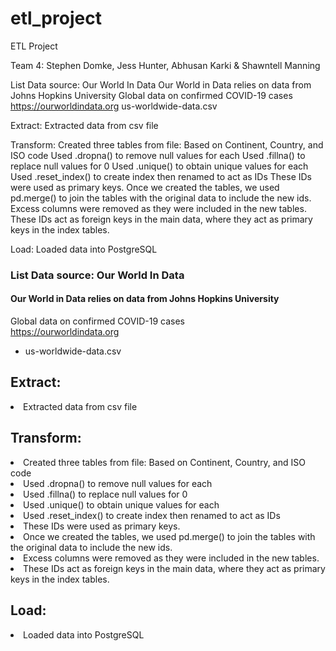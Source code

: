 # etl_project
ETL Project

Team 4: Stephen Domke, Jess Hunter, Abhusan Karki & Shawntell Manning

List Data source: Our World In Data
Our World in Data relies on data from Johns Hopkins University
Global data on confirmed COVID-19 cases
https://ourworldindata.org
us-worldwide-data.csv



Extract:
Extracted data from csv file



Transform:
Created three tables from file: Based on Continent, Country, and ISO code
Used .dropna() to remove null values for each
Used .fillna() to replace null values for 0
Used .unique() to obtain unique values for each
Used .reset_index() to create index then renamed to act as IDs
These IDs were used as primary keys.
Once we created the tables, we used pd.merge() to join the tables with the original data to include the new ids.
Excess columns were removed as they were included in the new tables.
These IDs act as foreign keys in the main data, where they act as primary keys in the index tables.


Load:
Loaded data into PostgreSQL

<h3>List Data source: Our World In Data</h3>
  <h4>Our World in Data relies on data from Johns Hopkins University</h4>
Global data on confirmed COVID-19 cases<br>
  <a href="https://ourworldindata.org/covid-cases?country=IND~USA~GBR~CAN~DEU~FRA">https://ourworldindata.org</a>
  <ul><li>us-worldwide-data.csv</li></ul>

<h2>Extract:</h2>

<li>Extracted data from csv file </li>

<h2>Transform:</h2>

<li>Created three tables from file: Based on Continent, Country, and ISO code</li>
<li>Used .dropna() to remove null values for each</li>
<li>Used .fillna() to replace null values for 0</li>
<li>Used .unique() to obtain unique values for each</li>
<li>Used .reset_index() to create index then renamed to act as IDs</li>
<li>These IDs were used as primary keys.</li>
<li>Once we created the tables, we used pd.merge() to join the tables with the original data to include the new ids.</li>
<li>Excess columns were removed as they were included in the new tables.</li>
<li>These IDs act as foreign keys in the main data, where they act as primary keys in the index tables.</li>
  
<h2>Load:</h2>

<li>Loaded data into PostgreSQL</li>

